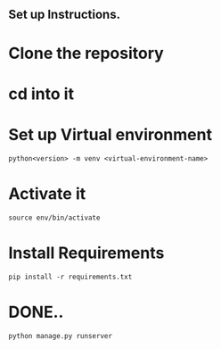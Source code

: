 ## Set up Instructions.

# Clone the repository
# cd into it

# Set up Virtual environment

    python<version> -m venv <virtual-environment-name>

# Activate it

    source env/bin/activate

# Install Requirements

    pip install -r requirements.txt

# DONE..

    python manage.py runserver

